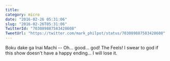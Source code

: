 ```yaml
---
title: 
category: micro
date: "2016-02-26 05:31:06"
slug: "2016-02-26T05:31:06"
TwitterId: "703089887583428608"
TweetUrl: "https://twitter.com/mark_philpot/status/703089887583428608"
---
```


Boku dake ga Inai Machi -- Oh... good... god! The Feels! I swear to god if this
show doesn't have a happy ending... I will lose it.
